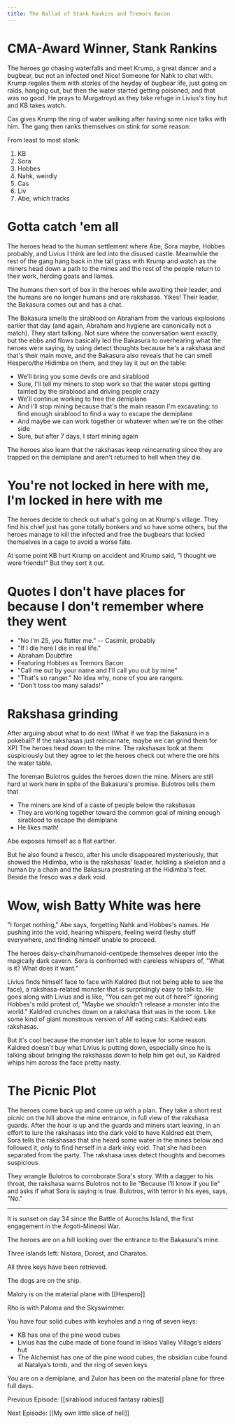 ```yaml
---
title: The Ballad of Stank Rankins and Tremors Bacon
---
```


# CMA-Award Winner, Stank Rankins

The heroes go chasing waterfalls and meet Krump, a great dancer and a bugbear, but not an infected one! Nice! Someone for Nahk to chat with. Krump regales them with stories of the heyday of bugbear life, just going on raids, hanging out, but then the water started getting poisoned, and that was no good. He prays to Murgatroyd as they take refuge in Livius's tiny hut and KB takes watch.

Cas gives Krump the ring of water walking after having some nice talks with him. The gang then ranks themselves on stink for some reason: 

From least to most stank: 

1. KB
2. Sora
3. Hobbes
4. Nahk, weirdly
5. Cas
6. Liv
7. Abe, which tracks 

# Gotta catch 'em all

The heroes head to the human settlement where Abe, Sora maybe, Hobbes probably, and Livius I think are led into the disused castle. Meanwhile the rest of the gang hang back in the tall grass with Krump and watch as the miners head down a path to the mines and the rest of the people return to their work, herding goats and llamas.

The humans then sort of box in the heroes while awaiting their leader, and the humans are no longer humans and are rakshasas. Yikes! Their leader, the Bakasura comes out and has a chat. 

The Bakasura smells the sirablood on Abraham from the various explosions earlier that day (and again, Abraham and hygiene are canonically not a match). They start talking. Not sure where the conversation went exactly, but the ebbs and flows basically led the Bakasura to overhearing what the heroes were saying, by using detect thoughts because he's a rakshasa and that's their main move, and the Bakasura also reveals that he can smell Hespero/the Hidimba on them, and they lay it out on the table:

- We'll bring you some devils ore and sirablood
- Sure, I'll tell my miners to stop work so that the water stops getting tainted by the sirablood and driving people crazy
- We'll continue working to free the demiplane
- And I'll stop mining because that's the main reason I'm excavating: to find enough sirablood to find a way to escape the demiplane
- And maybe we can work together or whatever when we're on the other side
- Sure, but after 7 days, I start mining again

The heroes also learn that the rakshasas keep reincarnating since they are trapped on the demiplane and aren't returned to hell when they die. 

# You're not locked in here with me, I'm locked in here with me

The heroes decide to check out what's going on at Krump's village. They find his chief just has gone totally bonkers and so have some others, but the heroes manage to kill the infected and free the bugbears that locked themselves in a cage to avoid a worse fate. 

At some point KB hurt Krump on accident and Krump said, "I thought we were friends!" But they sort it out. 

# Quotes I don't have places for because I don't remember where they went

- "No I'm 25, you flatter me." -- Casimir, probably
- "If I die here I die in real life."
- Abraham Doubtfire 
- Featuring Hobbes as Tremors Bacon 
- "Call me out by your name and I'll call you out by mine"
- "That's so ranger." No idea why, none of you are rangers. 
- "Don't toss too many salads!"

# Rakshasa grinding

After arguing about what to do next (What if we trap the Bakasura in a pokéball? If the rakshasas just reincarnate, maybe we can grind them for XP) The heroes head down to the mine. The rakshasas look at them suspiciously but they agree to let the heroes check out where the ore hits the water table. 

The foreman Bulotros guides the heroes down the mine. Miners are still hard at work here in spite of the Bakasura's promise. Bulotros tells them that 

- The miners are kind of a caste of people below the rakshasas
- They are working together toward the common goal of mining enough sirablood to escape the demiplane
- He likes math!

Abe exposes himself as a flat earther.

But he also found a fresco, after his uncle disappeared mysteriously, that showed the Hidimba, who is the rakshasas' leader, holding a skeleton and a human by a chain and the Bakasura prostrating at the Hidimba's feet. Beside the fresco was a dark void. 

# Wow, wish Batty White was here

"I forget nothing," Abe says, forgetting Nahk and Hobbes's names. He pushing into the void, hearing whispers, feeling weird fleshy stuff everywhere, and finding himself unable to proceed. 

The heroes daisy-chain/humanoid-centipede themselves deeper into the magically dark cavern. Sora is confronted with careless whispers of, "What is it? What does it want." 

Livius finds himself face to face with Kaldred (but not being able to see the face), a rakshasa-related monster that is surprisingly easy to talk to. He goes along with Livius and is like, "You can get me out of here?" ignoring Hobbes's mild protest of, "Maybe we shouldn't release a monster into the world." Kaldred crunches down on a rakshasa that was in the room. Like some kind of giant monstrous version of Alf eating cats: Kaldred eats rakshasas.

But it's cool because the monster isn't able to leave for some reason. Kaldred doesn't buy what Livius is putting down, especially since he is talking about bringing the rakshasas down to help him get out, so Kaldred whips him across the face pretty nasty. 

# The Picnic Plot

The heroes come back up and come up with a plan. They take a short rest picnic on the hill above the mine entrance, in full view of the rakshasa guards. After the hour is up and the guards and miners start leaving, in an effort to lure the rakshasas into the dark void to have Kaldred eat them, Sora tells the rakshasas that she heard some water in the mines below and followed it, only to find herself in a dark inky void. That she had been separated from the party. The rakshasa uses detect thoughts and becomes suspicious. 

They wrangle Bulotros to corroborate Sora's story. With a dagger to his throat, the rakshasa warns Bulotros not to lie "Because I'll know if you lie" and asks if what Sora is saying is true. Bulotros, with terror in his eyes, says, "No."

---
It is sunset on day 34 since the Battle of Aurochs Island, the first engagement in the Argoti-Mineosi War.

The heroes are on a hill looking over the entrance to the Bakasura's mine.

Three islands left: Nistora, Dorost, and Charatos.

All three keys have been retrieved.

The dogs are on the ship.

Malory is on the material plane with [[Hespero]]

Rho is with Paloma and the Skyswimmer.

You have four solid cubes with keyholes and a ring of seven keys:

-   KB has one of the pine wood cubes
-   Livius has the cube made of bone found in Iskos Valley Village’s elders’ hut
-   The Alchemist has one of the pine wood cubes, the obsidian cube found at Natalya’s tomb, and the ring of seven keys

You are on a demiplane, and Zulon has been on the material plane for three full days.


Previous Episode: [[sirablood induced fantasy rabies]]

Next Episode: [[My own little slice of hell]]